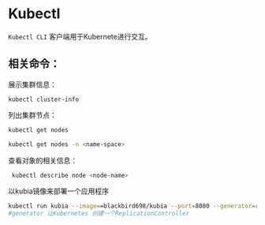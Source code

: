 # Kubectl

`Kubectl CLI` 客户端用于Kubernete进行交互。

## 相关命令：

展示集群信息：

```text
kubectl cluster-info
```

列出集群节点：

```bash
kubectl get nodes
```

```bash
kubectl get nodes -n <name-space>
```

查看对象的相关信息：

```bash
 kubectl describe node <node-name> 
```

以kubia镜像来部署一个应用程序

```bash
kubectl run kubia --image==blackbird698/kubia --port=8080 --generator=run/v1
#generator 让Kubernetes 创建一个ReplicationController
```





